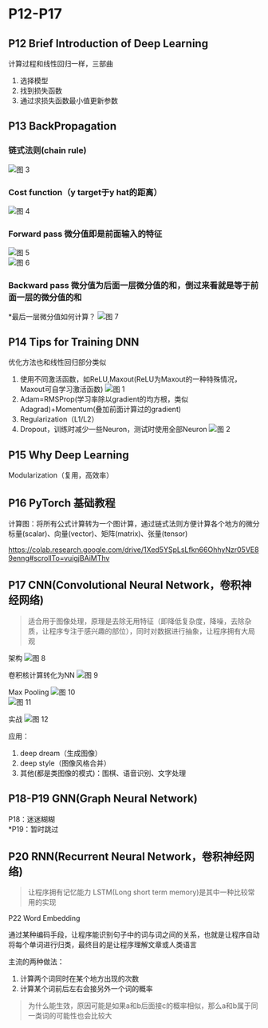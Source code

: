 # P12-P17

## P12 Brief Introduction of Deep Learning

计算过程和线性回归一样，三部曲

1. 选择模型
2. 找到损失函数
3. 通过求损失函数最小值更新参数

## P13 BackPropagation

### 链式法则(chain rule)

![图 3](images/P12-P17_2020-07-31_01-38-53.jpg)  

### Cost function（y target于y hat的距离）

![图 4](images/P12-P17_2020-07-31_01-40-03.jpg)  

### Forward pass 微分值即是前面输入的特征

![图 5](images/P12-P17_2020-07-31_01-42-27.jpg)  
![图 6](images/P12-P17_2020-07-31_01-42-31.jpg)  

### Backward pass 微分值为后面一层微分值的和，倒过来看就是等于前面一层的微分值的和

*最后一层微分值如何计算？
![图 7](images/P12-P17_2020-07-31_01-46-25.jpg)  

## P14 Tips for Training DNN

优化方法也和线性回归部分类似

1. 使用不同激活函数，如ReLU,Maxout(ReLU为Maxout的一种特殊情况，Maxout可自学习激活函数)
![图 1](images/P12-P17_2020-07-31_01-28-50.jpg)
2. Adam=RMSProp(学习率除以gradient的均方根，类似Adagrad)+Momentum(叠加前面计算过的gradient)
3. Regularization（L1/L2）
4. Dropout，训练时减少一些Neuron，测试时使用全部Neuron
![图 2](images/P12-P17_2020-07-31_01-37-36.jpg)  

## P15 Why Deep Learning

Modularization（复用，高效率）

## P16 PyTorch 基础教程

计算图：将所有公式计算转为一个图计算，通过链式法则方便计算各个地方的微分
标量(scalar)、向量(vector)、矩阵(matrix)、张量(tensor)

<https://colab.research.google.com/drive/1Xed5YSpLsLfkn66OhhyNzr05VE89enng#scrollTo=vuigjBAiMThv>

## P17 CNN(Convolutional Neural Network，卷积神经网络)

> 适合用于图像处理，原理是去除无用特征（即降低复杂度，降噪，去除杂质，让程序专注于感兴趣的部位），同时对数据进行抽象，让程序拥有大局观

架构
![图 8](images/P12-P17_2020-07-31_02-11-39.jpg)  

卷积核计算转化为NN
![图 9](images/P12-P17_2020-07-31_02-13-01.jpg)  

Max Pooling
![图 10](images/P12-P17_2020-07-31_03-46-45.jpg)  
![图 11](images/P12-P17_2020-07-31_03-46-58.jpg)  

实战
![图 12](images/P12-P17_2020-07-31_03-47-27.jpg)  

应用：

1. deep dream（生成图像）
2. deep style（图像风格合并）
3. 其他(都是类图像的模式)：围棋、语音识别、文字处理

## P18-P19 GNN(Graph Neural Network)

P18：迷迷糊糊  
*P19：暂时跳过

## P20 RNN(Recurrent Neural Network，卷积神经网络)

> 让程序拥有记忆能力
LSTM(Long short term memory)是其中一种比较常用的实现

P22 Word Embedding

通过某种编码手段，让程序能识别句子中的词与词之间的关系，也就是让程序自动将每个单词进行归类，最终目的是让程序理解文章或人类语言

主流的两种做法：

1. 计算两个词同时在某个地方出现的次数
2. 计算某个词前后左右会接另外一个词的概率

> 为什么能生效，原因可能是如果a和b后面接c的概率相似，那么a和b属于同一类词的可能性也会比较大
